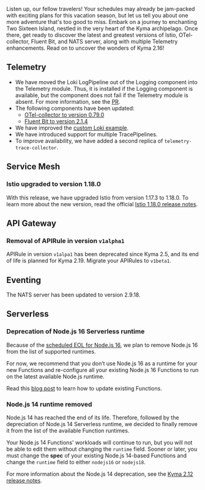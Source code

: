 Listen up, our fellow travelers! Your schedules may already be jam-packed with exciting plans for this vacation season, but let us tell you about one more adventure that's too good to miss. Embark on a journey to enchanting Two Sixteen Island, nestled in the very heart of the Kyma archipelago. Once there, get ready to discover the latest and greatest versions of Istio, OTel-collector, Fluent Bit, and NATS server, along with multiple Telemetry enhancements. Read on to uncover the wonders of Kyma 2.16!

## Telemetry
- We have moved the Loki LogPipeline out of the Logging component into the Telemetry module. Thus, it is installed if the Logging component is available, but the component does not fail if the Telemetry module is absent. For more information, see the [PR](https://github.com/kyma-project/kyma/issues/17549).
- The following components have been updated:
  - [OTel-collector to version 0.79.0](https://github.com/kyma-project/kyma/pull/17629)
  - [Fluent Bit to version 2.1.4](https://github.com/kyma-project/kyma/pull/17658)
- We have improved the [custom Loki example](https://github.com/kyma-project/examples/pull/243).
- We have introduced support for multiple TracePipelines.
- To improve availability, we have added a second replica of `telemetry-trace-collector`.

## Service Mesh
### Istio upgraded to version 1.18.0
With this release, we have upgraded Istio from version 1.17.3 to 1.18.0. To learn more about the new version, read the official [Istio 1.18.0 release notes](https://istio.io/latest/news/releases/1.18.x/announcing-1.18/upgrade-notes/). 

## API Gateway
### Removal of APIRule in version `v1alpha1`
APIRule in version `v1alpa1` has been deprecated since Kyma 2.5, and its end of life is planned for Kyma 2.19. Migrate your APIRules to `v1beta1`.

## Eventing
The NATS server has been updated to version 2.9.18.

## Serverless
### Deprecation of Node.js 16 Serverless runtime
Because of the [scheduled EOL for Node.js 16](https://github.com/nodejs/release#release-schedule), we plan to remove Node.js 16 from the list of supported runtimes.

For now, we recommend that you don’t use Node.js 16 as a runtime for your new Functions and re-configure all your existing Node.js 16 Functions to run on the latest available Node.js runtime.

Read this [blog post](https://blogs.sap.com/2022/03/09/changing-the-function-runtime-version-of-a-running-function/) to learn how to update existing Functions.

### Node.js 14 runtime removed
Node.js 14 has reached the end of its life. Therefore, followed by the depreciation of Node.js 14 Serverless runtime, we decided to finally remove it from the list of the available Function runtimes.

Your Node.js 14 Functions' workloads will continue to run, but you will not be able to edit them without changing the `runtime` field. Sooner or later, you must change the **spec** of your existing Node.js 14-based Functions and change the `runtime` field to either `nodejs16` or `nodejs18`.

For more information about the Node.js 14 deprecation, see the [Kyma 2.12 release notes](https://github.com/kyma-project/kyma/releases/tag/2.12.0).
